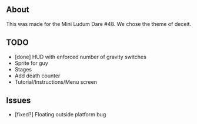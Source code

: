 ## About ##
This was made for the Mini Ludum Dare #48. We chose the theme of deceit.

## TODO ##
- [done] HUD with enforced number of gravity switches
- Sprite for guy
- Stages
- Add death counter
- Tutorial/Instructions/Menu screen

## Issues ##
- [fixed?] Floating outside platform bug